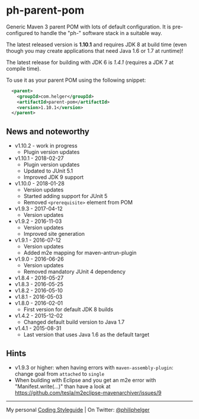 # ph-parent-pom

Generic Maven 3 parent POM with lots of default configuration.
It is pre-configured to handle the "ph-" software stack in a suitable way.

The latest released version is **1.10.1** and requires JDK 8 at build time (even though you may create applications that need Java 1.6 or 1.7 at runtime)!

The latest release for building with JDK 6 is *1.4.1* (requires a JDK 7 at compile time).

To use it as your parent POM using the following snippet:
```xml
  <parent>
    <groupId>com.helger</groupId>
    <artifactId>parent-pom</artifactId>
    <version>1.10.1</version>
  </parent>
```

## News and noteworthy

* v1.10.2 - work in progress
  * Plugin version updates
* v1.10.1 - 2018-02-27
  * Plugin version updates
  * Updated to JUnit 5.1
  * Improved JDK 9 support
* v1.10.0 - 2018-01-28
  * Version updates
  * Started adding support for JUnit 5
  * Removed `<prerequisite>` element from POM
* v1.9.3 - 2017-04-12
  * Version updates
* v1.9.2 - 2016-11-03
  * Version updates
  * Improved site generation
* v1.9.1 - 2016-07-12
  * Version updates
  * Added m2e mapping for maven-antrun-plugin
* v1.9.0 - 2016-06-26
  * Version updates
  * Removed mandatory JUnit 4 dependency
* v1.8.4 - 2016-05-27
* v1.8.3 - 2016-05-25
* v1.8.2 - 2016-05-10
* v1.8.1 - 2016-05-03
* v1.8.0 - 2016-02-01
  * First version for default JDK 8 builds
* v1.4.2 - 2015-12-02
  * Changed default build version to Java 1.7
* v1.4.1 - 2015-08-31
  * Last version that uses Java 1.6 as the default target  
    
## Hints

* v1.9.3 or higher: when having errors with `maven-assembly-plugin`: change goal from `attached` to `single`
* When building with Eclipse and you get an m2e error with "Manifest.write(...)" than have a look at https://github.com/tesla/m2eclipse-mavenarchiver/issues/9

---

My personal [Coding Styleguide](https://github.com/phax/meta/blob/master/CodingStyleguide.md) |
On Twitter: <a href="https://twitter.com/philiphelger">@philiphelger</a>
